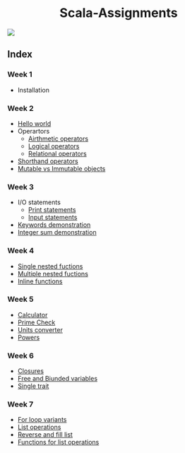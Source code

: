 <h1 align = 'center'>Scala-Assignments</h1>

![](https://images-wixmp-ed30a86b8c4ca887773594c2.wixmp.com/f/a47b5355-293e-4e59-b542-18f8abea46f4/d7z6eet-97c5554d-642a-4973-a0e7-6d71b6cb4a1e.jpg/v1/fill/w_1024,h_576,q_75,strp/scala_wallpaper_by_tenshi47_d7z6eet-fullview.jpg?token=eyJ0eXAiOiJKV1QiLCJhbGciOiJIUzI1NiJ9.eyJzdWIiOiJ1cm46YXBwOjdlMGQxODg5ODIyNjQzNzNhNWYwZDQxNWVhMGQyNmUwIiwiaXNzIjoidXJuOmFwcDo3ZTBkMTg4OTgyMjY0MzczYTVmMGQ0MTVlYTBkMjZlMCIsIm9iaiI6W1t7ImhlaWdodCI6Ijw9NTc2IiwicGF0aCI6IlwvZlwvYTQ3YjUzNTUtMjkzZS00ZTU5LWI1NDItMThmOGFiZWE0NmY0XC9kN3o2ZWV0LTk3YzU1NTRkLTY0MmEtNDk3My1hMGU3LTZkNzFiNmNiNGExZS5qcGciLCJ3aWR0aCI6Ijw9MTAyNCJ9XV0sImF1ZCI6WyJ1cm46c2VydmljZTppbWFnZS5vcGVyYXRpb25zIl19.PkeT_u9gHfh5Cq6Ds__TCsHfG0rPi1-YlVjcA41dZ-w)

## Index

### Week 1
- Installation

### Week 2
- [Hello world](./Week_2/HelloWorld.scala)
- Operartors
    - [Airthmetic operators](./Week_2/AirthmeticOperators.scala)
    - [Logical operators](./Week_2/LogicallOperators.scala)
    - [Relational operators](./RelationalOperators.scala)
- [Shorthand operators](./Week_2/ShorthandOperators.scala)
- [Mutable vs Immutable objects](./Week_2/ValvsVar.scala)

### Week 3
- I/O statements
    - [Print statements](./Week_3/printFunctions.scala)
    - [Input statements](./Week_3/readlineFunctions.scala)
- [Keywords demonstration](./Week_3/keywords.scala)
- [Integer sum demonstration](./Week_3/sum.scala)

### Week 4
- [Single nested fuctions](./Week_4/EvenOdd.scala)
- [Multiple nested fuctions](./Week_4/EvenOdd2.scala)
- [Inline functions](./Week_4/InlineFunctions.scala)

### Week 5
- [Calculator](./Week_5/Calculator.scala)
- [Prime Check](./Week_5/PrimeCheck.scala)
- [Units converter](./Week_5/Conversion.scala)
- [Powers](./Week_5/Power.scala)

### Week 6
- [Closures](./Week_6/Q1.scala)
- [Free and Biunded variables](./Week_6/Q2.scala)
- [Single trait](./Week_6/Q3.scala)


### Week 7
- [For loop variants](./Week_7/Q1.scala)
- [List operations](./Week_7/Q2.scala)
- [Reverse and fill list](./Week_7/Q3.scala)
- [Functions for list operations](./Week_7/Q4.scala)

